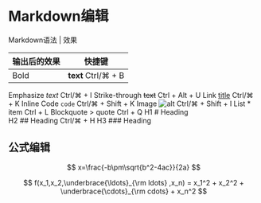 # Markdown编辑
Markdown语法 | 效果

输出后的效果 | 快捷键
--|--
Bold | **text**	Ctrl/⌘ + B
Emphasize	*text*	Ctrl/⌘ + I
Strike-through	~~text~~	Ctrl + Alt + U
Link	[title](http://)	Ctrl/⌘ + K
Inline Code	`code`	Ctrl/⌘ + Shift + K
Image	![alt](http://)	Ctrl/⌘ + Shift + I
List	* item	Ctrl + L
Blockquote	> quote	Ctrl + Q
H1	# Heading	
H2	## Heading	Ctrl/⌘ + H
H3	### Heading


## 公式编辑
$$
    x=\frac{-b\pm\sqrt{b^2-4ac}}{2a}
$$

$$
f(x_1,x_2,\underbrace{\ldots}_{\rm ldots} ,x_n) = x_1^2 + x_2^2 + \underbrace{\cdots}_{\rm cdots} + x_n^2
$$


